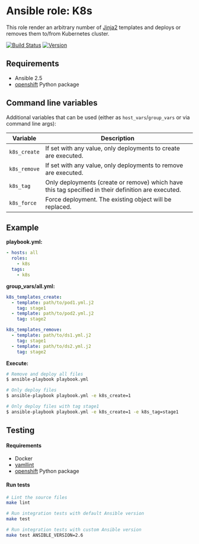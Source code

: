 # Ansible role: K8s

This role render an arbitrary number of [Jinja2](http://jinja.pocoo.org/) templates and deploys or removes them to/from Kubernetes cluster.


[![Build Status](https://travis-ci.org/cytopia/ansible-role-aws-vpc.svg?branch=master)](https://travis-ci.org/cytopia/ansible-role-aws-vpc)
[![Version](https://img.shields.io/github/tag/cytopia/ansible-role-aws-vpc.svg)](https://github.com/cytopia/ansible-role-aws-vpc/tags)


## Requirements

* Ansible 2.5
* [openshift](https://pypi.org/project/openshift/) Python package


## Command line variables

Additional variables that can be used (either as `host_vars`/`group_vars` or via command line args):

| Variable     | Description                  |
|--------------|------------------------------|
| `k8s_create` | If set with any value, only deployments to create are executed. |
| `k8s_remove` | If set with any value, only deployments to remove are executed. |
| `k8s_tag`    | Only deployments (create or remove) which have this tag specified in their definition are executed. |
| `k8s_force`  | Force deployment. The existing object will be replaced. |


## Example

**playbook.yml:**
```yaml
- hosts: all
  roles:
    - k8s
  tags:
    - k8s
```
**group_vars/all.yml:**
```yaml
k8s_templates_create:
  - template: path/to/pod1.yml.j2
    tag: stage1
  - template: path/to/pod2.yml.j2
    tag: stage2

k8s_templates_remove:
  - template: path/to/ds1.yml.j2
    tag: stage1
  - template: path/to/ds2.yml.j2
    tag: stage2
```
**Execute:**
```bash
# Remove and deploy all files
$ ansible-playbook playbook.yml

# Only deploy files
$ ansible-playbook playbook.yml -e k8s_create=1

# Only deploy files with tag stage1
$ ansible-playbook playbook.yml -e k8s_create=1 -e k8s_tag=stage1
```


## Testing

#### Requirements

* Docker
* [yamllint](https://github.com/adrienverge/yamllint)
* [openshift](https://pypi.org/project/openshift/) Python package


#### Run tests

```bash
# Lint the source files
make lint

# Run integration tests with default Ansible version
make test

# Run integration tests with custom Ansible version
make test ANSIBLE_VERSION=2.6
```
